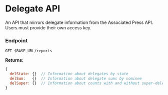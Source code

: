 # Delegate API

An API that mirrors delegate information from the Associated Press API. Users must provide their own access key.


### Endpoint
```
GET $BASE_URL/reports
```

__Returns:__

```js
{
  delState: {}  // Information about delegates by state
  delSum:   {}  // Information about delegate sums by nominee
  delSuper: {}  // Information about counts with and without super-delegates by nominee
}
```
